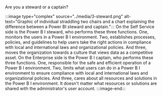 Are you a steward or a captain?

:::image type="complex" source="../media/3-steward.png" alt-text="Graphic of individual straddling two chairs and a chart explaining the difference between a Power BI steward and captain.":::
   On the Self Service side is the Power B I steward, who performs these three functions. One, monitors the users in a Power B I environment. Two, establishes processes, policies, and guidelines to help users take the right actions in compliance with local and international laws and organizational policies. And three, moves the organization towards a culture that views data as a competitive asset. On the Enterprise side is the Power B I captain, who performs these three functions. One, responsible for the safe and efficient operation of a Power B I environment. Two, limits what users can do in a Power B I environment to ensure compliance with local and international laws and organizational policies. And three, cares about all resources and solutions in the Power B I environment. It doesn't matter what resources or solutions are shared with the administrator's user account.
:::image-end:::
